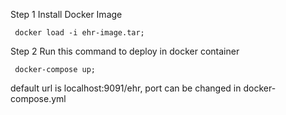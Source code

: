 Step 1 Install Docker Image
```
 docker load -i ehr-image.tar;
```

Step 2 Run this command to deploy in docker container
```
 docker-compose up;
```

default url is localhost:9091/ehr, port can be changed in docker-compose.yml